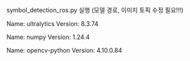 symbol_detection_ros.py 실행 (모델 경로, 이미지 토픽 수정 필요!!!)

Name: ultralytics
Version: 8.3.74

Name: numpy
Version: 1.24.4

Name: opencv-python
Version: 4.10.0.84

